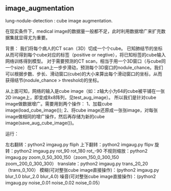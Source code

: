 ## image_augmentation
lung-nodule-detection : cube image augmentation.

在现实条件下，medical image的数据量一般都不足，此时利用数据增广来扩充数据集就显得尤为重要。

背景：
我们将每个病人的CT scan（3D）切成一个个cube。
已知肺结节的坐标从而可得到每个cube对应的标签（positive or negtive），将已知标签的cube输入网络训练得到模型。
对于需要预测的CT scan，相当于用一个3D窗口（与cube同一个size）在CT scan上一步步滑动，预测每个3D窗口的nodule_chance。我们可以根据步数、步长、滑动窗口(cube)的大小来算出每个滑动窗口的坐标，从而获得结节(nodule_chance > threshold)的坐标。

从上面可知，网络的输入是cube image（如：z轴大小为64的cube被平铺在一张2D image上，即变成8x8阵列，见test_aug_image）。
所以我们是针对cube image做数据增广。需要用到两个操作：
1、加载cube image(load_cube_image());
2、将cube image还原成一张张image，对每张image做相同的增广操作，然后再存储为新的cube image(save_aug_cube_image())。

运行：

左右翻转：python2 imgaug.py fliph
上下翻转：python2 imgaug.py flipv
旋转：python2 imgaug.py rot_90 rot_180 rot_-90
不规则缩放：python2 imgaug.py zoom_0_50_300_150（zoom_150_0_300_150 zoom_200_0_300_300）
translate：python2 imgaug.py trans_20_20 （trans_0_100）
模糊(可对整张cube image直接操作)：(python2 imgaug.py blur_1.0 blur_2.0 blur_4.0)
噪音(可对整张cube image直接操作)：(python2 imgaug.py noise_0.01 noise_0.02 noise_0.05）
